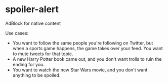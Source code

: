 # spoiler-alert
AdBlock for native content

Use cases:
* You want to follow the same people you're following on Twitter, but when a sports game happens, the game takes over your feed. You want to mute tweets for that topic.
* A new Harry Potter book came out, and you don't want trolls to ruin the ending for you.
* You want to watch the new Star Wars movie, and you don't want anything to be spoiled.

